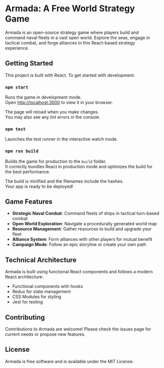 # Armada: A Free World Strategy Game

Armada is an open-source strategy game where players build and command naval fleets in a vast open world. Explore the seas, engage in tactical combat, and forge alliances in this React-based strategy experience.

## Getting Started

This project is built with React. To get started with development:

### `npm start`

Runs the game in development mode.\
Open [http://localhost:3000](http://localhost:3000) to view it in your browser.

The page will reload when you make changes.\
You may also see any lint errors in the console.

### `npm test`

Launches the test runner in the interactive watch mode.

### `npm run build`

Builds the game for production to the `build` folder.\
It correctly bundles React in production mode and optimizes the build for the best performance.

The build is minified and the filenames include the hashes.\
Your app is ready to be deployed!

## Game Features

- **Strategic Naval Combat**: Command fleets of ships in tactical turn-based combat
- **Open World Exploration**: Navigate a procedurally generated world map
- **Resource Management**: Gather resources to build and upgrade your fleet
- **Alliance System**: Form alliances with other players for mutual benefit
- **Campaign Mode**: Follow an epic storyline or create your own path

## Technical Architecture

Armada is built using functional React components and follows a modern React architecture:

- Functional components with hooks
- Redux for state management
- CSS Modules for styling
- Jest for testing

## Contributing

Contributions to Armada are welcome! Please check the issues page for current needs or propose new features.

## License

Armada is free software and is available under the MIT License.
